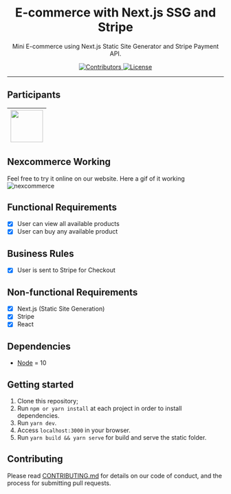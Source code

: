 <h1 align="center">
E-commerce with Next.js SSG and Stripe
</h1>

<p align="center">Mini E-commerce using Next.js Static Site Generator and Stripe Payment API.</p>

<p align="center">
  <a href="https://github.com/Rocketseat/youtube-challenge-next-stripe/graphs/contributors">
    <img src="https://img.shields.io/github/contributors/rocketseat/youtube-challenge-next-stripe?color=%237159c1&logoColor=%237159c1&style=flat" alt="Contributors">
  </a>
  <a href="https://opensource.org/licenses/MIT">
    <img src="https://img.shields.io/github/license/rocketseat/youtube-challenge-next-stripe?color=%237159c1&logo=mit" alt="License">
  </a>
</p>

<hr>

## Participants

| [<img src="https://avatars0.githubusercontent.com/u/11022437?s=400&u=f3754c28dcf0e1cbb1db869d1fb7dfe0e5c73d7e&v=4" width="75px;"/>](https://github.com/mtsmachado8) |
| :------------------------------------------------------------------------------------------------------------------------: |

## Nexcommerce Working

Feel free to try it online on our website.
Here a gif of it working
![nexcommerce](https://user-images.githubusercontent.com/11022437/82621337-3d688c80-9bb1-11ea-8ddc-d3683791b486.gif)

## Functional Requirements

- [x] User can view all available products
- [x] User can buy any available product

## Business Rules

- [x] User is sent to Stripe for Checkout

## Non-functional Requirements

- [x] Next.js (Static Site Generation)
- [x] Stripe
- [x] React

## Dependencies

- [Node](https://nodejs.org/en/) = 10

## Getting started

1. Clone this repository;<br />
2. Run `npm or yarn install` at each project in order to install dependencies.<br />
3. Run `yarn dev`.<br />
4. Access `localhost:3000` in your browser.<br />
5. Run `yarn build && yarn serve` for build and serve the static folder.<br />

## Contributing

Please read [CONTRIBUTING.md](CONTRIBUTING.md) for details on our code of conduct, and the process for submitting pull requests.

